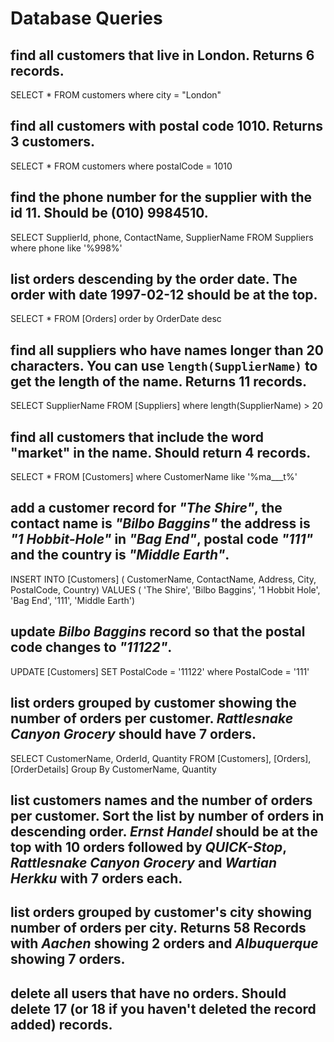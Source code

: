 # Database Queries

## find all customers that live in London. Returns 6 records.
SELECT * FROM customers
where city = "London"



## find all customers with postal code 1010. Returns 3 customers.
SELECT * FROM customers
where postalCode = 1010



## find the phone number for the supplier with the id 11. Should be (010) 9984510.
SELECT SupplierId, phone, ContactName, SupplierName FROM Suppliers
where phone like '%998%'



## list orders descending by the order date. The order with date 1997-02-12 should be at the top.
SELECT * FROM [Orders] order by  OrderDate desc




## find all suppliers who have names longer than 20 characters. You can use `length(SupplierName)` to get the length of the name. Returns 11 records.
SELECT SupplierName FROM [Suppliers]
where length(SupplierName) > 20



## find all customers that include the word "market" in the name. Should return 4 records.
SELECT * FROM [Customers]
where CustomerName like '%ma___t%'



## add a customer record for _"The Shire"_, the contact name is _"Bilbo Baggins"_ the address is _"1 Hobbit-Hole"_ in _"Bag End"_, postal code _"111"_ and the country is _"Middle Earth"_.
INSERT INTO [Customers] (
CustomerName, ContactName, Address, City, PostalCode, Country)
VALUES (
'The Shire', 'Bilbo Baggins', '1 Hobbit Hole', 'Bag End', '111', 'Middle Earth')


## update _Bilbo Baggins_ record so that the postal code changes to _"11122"_.
UPDATE [Customers]
SET PostalCode = '11122'
where PostalCode = '111'


## list orders grouped by customer showing the number of orders per customer. _Rattlesnake Canyon Grocery_ should have 7 orders.
SELECT CustomerName, OrderId, Quantity FROM [Customers], [Orders], [OrderDetails]
Group By CustomerName, Quantity



## list customers names and the number of orders per customer. Sort the list by number of orders in descending order. _Ernst Handel_ should be at the top with 10 orders followed by _QUICK-Stop_, _Rattlesnake Canyon Grocery_ and _Wartian Herkku_ with 7 orders each.



## list orders grouped by customer's city showing number of orders per city. Returns 58 Records with _Aachen_ showing 2 orders and _Albuquerque_ showing 7 orders.



## delete all users that have no orders. Should delete 17 (or 18 if you haven't deleted the record added) records.


